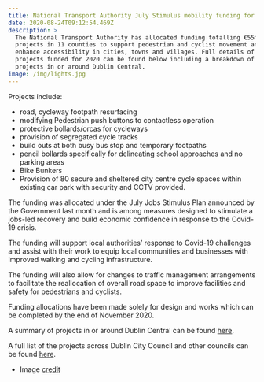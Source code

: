 ```yaml
---
title: National Transport Authority July Stimulus mobility funding for Dublin Central
date: 2020-08-24T09:12:54.469Z
description: >
  The National Transport Authority has allocated funding totalling €55m to 547
  projects in 11 counties to support pedestrian and cyclist movement and to
  enhance accessibility in cities, towns and villages. Full details of the
  projects funded for 2020 can be found below including a breakdown of the
  projects in or around Dublin Central.
image: /img/lights.jpg
---
```

Projects include:

* road, cycleway footpath resurfacing
* modifying Pedestrian push buttons to contactless operation
* protective bollards/orcas for cycleways
* provision of segregated cycle tracks
* build outs at both busy bus stop and temporary footpaths
* pencil bollards specifically for delineating school approaches and no parking areas
* Bike Bunkers
* Provision of 80 secure and sheltered city centre cycle spaces within existing car park with security and CCTV provided.

The funding was allocated under the July Jobs Stimulus Plan announced by the Government last month and is among measures designed to stimulate a jobs-led recovery and build economic confidence in response to the Covid-19 crisis.

The funding will support local authorities’ response to Covid-19 challenges and assist with their work to equip local communities and businesses with improved walking and cycling infrastructure.

The funding will also allow for changes to traffic management arrangements to facilitate the reallocation of overall road space to improve facilities and safety for pedestrians and cyclists. 

Funding allocations have been made solely for design and works which can be completed by the end of November 2020. 

A summary of projects in or around Dublin Central can be found [here](/docs/Dublin-Central-NTA-July-Stimulus.pdf).

A full list of the projects across Dublin City Council and other councils can be found [here](/docs/Stimulus-Programme-2020-Allocations.xlsx).



* Image [credit](https://pixabay.com/photos/footbridge-pedestrian-cyclists-49704/)
